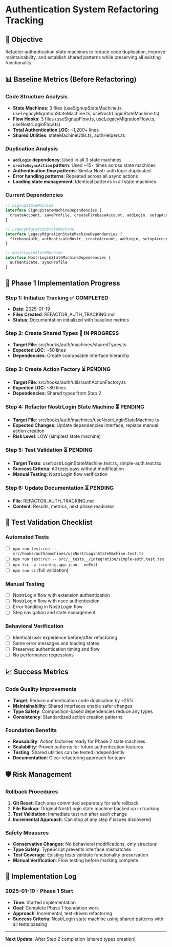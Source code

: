 # Authentication System Refactoring Tracking

## 🎯 **Objective**
Refactor authentication state machines to reduce code duplication, improve maintainability, and establish shared patterns while preserving all existing functionality.

## 📊 **Baseline Metrics (Before Refactoring)**

### **Code Structure Analysis**
- **State Machines**: 3 files (useSignupStateMachine.ts, useLegacyMigrationStateMachine.ts, useNostrLoginStateMachine.ts)
- **Flow Hooks**: 3 files (useSignupFlow.ts, useLegacyMigrationFlow.ts, useNostrLoginFlow.ts)
- **Total Authentication LOC**: ~1,200+ lines
- **Shared Utilities**: stateMachineUtils.ts, authHelpers.ts

### **Duplication Analysis**
- **`addLogin` dependency**: Used in all 3 state machines
- **`createAsyncAction` pattern**: Used ~15+ times across state machines
- **Authentication flow patterns**: Similar Nostr auth logic duplicated
- **Error handling patterns**: Repeated across all async actions
- **Loading state management**: Identical patterns in all state machines

### **Current Dependencies**
```typescript
// SignupStateMachine
interface SignupStateMachineDependencies {
  createAccount, saveProfile, createFirebaseAccount, addLogin, setupAccount
}

// LegacyMigrationStateMachine  
interface LegacyMigrationStateMachineDependencies {
  firebaseAuth, authenticateNostr, createAccount, addLogin, setupAccount, nostr
}

// NostrLoginStateMachine
interface NostrLoginStateMachineDependencies {
  authenticate, syncProfile
}
```

## 🚀 **Phase 1 Implementation Progress**

### **Step 1: Initialize Tracking** ✅ **COMPLETED**
- **Date**: 2025-01-19
- **Files Created**: REFACTOR_AUTH_TRACKING.md
- **Status**: Documentation initialized with baseline metrics

### **Step 2: Create Shared Types** 🔄 **IN PROGRESS**
- **Target File**: src/hooks/auth/machines/sharedTypes.ts
- **Expected LOC**: ~50 lines
- **Dependencies**: Create composable interface hierarchy

### **Step 3: Create Action Factory** ⏳ **PENDING**
- **Target File**: src/hooks/auth/utils/authActionFactory.ts
- **Expected LOC**: ~80 lines
- **Dependencies**: Shared types from Step 2

### **Step 4: Refactor NostrLogin State Machine** ⏳ **PENDING**
- **Target File**: src/hooks/auth/machines/useNostrLoginStateMachine.ts
- **Expected Changes**: Update dependencies interface, replace manual action creation
- **Risk Level**: LOW (simplest state machine)

### **Step 5: Test Validation** ⏳ **PENDING**
- **Target Tests**: useNostrLoginStateMachine.test.ts, simple-auth.test.tsx
- **Success Criteria**: All tests pass without modification
- **Manual Testing**: NostrLogin flow verification

### **Step 6: Update Documentation** ⏳ **PENDING**
- **File**: REFACTOR_AUTH_TRACKING.md
- **Content**: Results, metrics, next phase readiness

## 🧪 **Test Validation Checklist**

### **Automated Tests**
- [ ] `npm run test:run -- src/hooks/auth/machines/useNostrLoginStateMachine.test.ts`
- [ ] `npm run test:run -- src/__tests__/integration/simple-auth.test.tsx`
- [ ] `npx tsc -p tsconfig.app.json --noEmit`
- [ ] `npm run ci` (full validation)

### **Manual Testing**
- [ ] NostrLogin flow with extension authentication
- [ ] NostrLogin flow with nsec authentication  
- [ ] Error handling in NostrLogin flow
- [ ] Step navigation and state management

### **Behavioral Verification**
- [ ] Identical user experience before/after refactoring
- [ ] Same error messages and loading states
- [ ] Preserved authentication timing and flow
- [ ] No performance regressions

## 📈 **Success Metrics**

### **Code Quality Improvements**
- **Target**: Reduce authentication code duplication by ~25%
- **Maintainability**: Shared interfaces enable safer changes
- **Type Safety**: Composition-based dependencies reduce any types
- **Consistency**: Standardized action creation patterns

### **Foundation Benefits**
- **Reusability**: Action factories ready for Phase 2 state machines
- **Scalability**: Proven patterns for future authentication features
- **Testing**: Shared utilities can be tested independently
- **Documentation**: Clear refactoring approach for team

## 🛡️ **Risk Management**

### **Rollback Procedures**
1. **Git Reset**: Each step committed separately for safe rollback
2. **File Backup**: Original NostrLogin state machine backed up in tracking
3. **Test Validation**: Immediate test run after each change
4. **Incremental Approach**: Can stop at any step if issues discovered

### **Safety Measures**
- **Conservative Changes**: No behavioral modifications, only structural
- **Type Safety**: TypeScript prevents interface mismatches
- **Test Coverage**: Existing tests validate functionality preservation
- **Manual Verification**: Flow testing before marking complete

## 📝 **Implementation Log**

### **2025-01-19 - Phase 1 Start**
- **Time**: Started implementation
- **Goal**: Complete Phase 1 foundation work
- **Approach**: Incremental, test-driven refactoring
- **Success Criteria**: NostrLogin state machine using shared patterns with all tests passing

---

**Next Update**: After Step 2 completion (shared types creation)